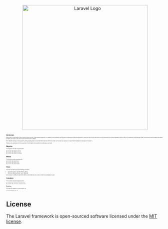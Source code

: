 <p align="center"><a href="https://laravel.com" target="_blank"><img src="https://play-lh.googleusercontent.com/XXqfqs9irPSjphsMPcC-c6Q4-FY5cd8klw4IdI2lof_Ie-yXaFirqbNDzK2kJ808WXJk" width="400" alt="Laravel Logo"></a></p>
<span style="font-size:0.2em;">
    
## Introduction
Hello there! I'm Jordy Huijgens, and I'm exited to present my work on this backend assignment. I've embarked on this assignment with the goal of showcasing my skills and enthusiasm for joining your team. I believe this project not only demonstrates my technical capabilities but also reflects my commitment to delivering high-quality, well-structured code that aligns with industry standards. I'm excited to dive into this project and showcase my abilities.  

I'll be diligently working on this assignment, pushing regular updates to my private GitHub repository. Feel free to reach out if you have any questions or require further clarification on any aspect of my work. C;

Thank you for considering me for this opportunity. I look forward to the possibility of contributing to your team!
## Migration
The migrations are made using artisan like:
``` 
php artisan make:migration Movies
php artisan make:migration Series
php artisan make:migration Seasons
php artisan make:migration Episodes
``` 
## Models 

The models are made using artisan like: 
``` 
php artisan make:model Movie
php artisan make:model Series
php artisan make:model Season
php artisan make:model Episode
```

## Views

The views are made by using the following conventions:

- each subject gets its own folder (Movies, Series)
- the files are named as follows: 'action'-blade.php

So for instance in the Movies folder there will be a create-blade.php, this is used to create the local database records.

## Controllers

The controllers are made using artisan like:
``` 
php artisan make:controller MovieController
php artisan make:controller SeriesController
```

### Questions

If you have any questions, you can reach me at 
``` 
jordy.huijgens@outlook.com
```
</span>

## License

The Laravel framework is open-sourced software licensed under the [MIT license](https://opensource.org/licenses/MIT).
